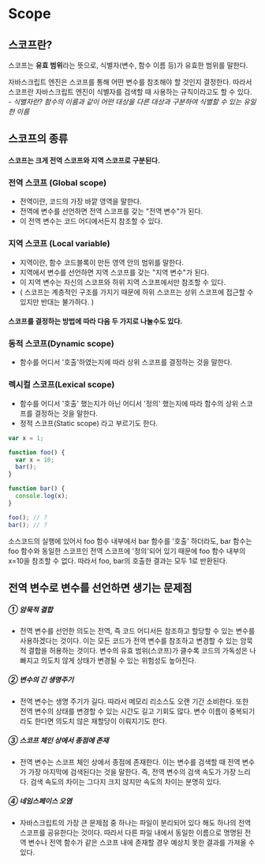 # Scope

## 스코프란?

스코프는 **유효 범위**라는 뜻으로, 식별자(변수, 함수 이름 등)가 유효한 범위를 말한다.

자바스크립트 엔진은 스코프를 통해 어떤 변수를 참조해야 할 것인지 결정한다.
따라서 스코프란 자바스크립트 엔진이 식별자를 검색할 때 사용하는 규칙이라고도 할 수 있다.
_- 식별자란? 함수의 이름과 같이 어떤 대상을 다른 대상과 구분하여 식별할 수 있는 유일한 이름_

## 스코프의 종류

#### 스코프는 크게 전역 스코프와 지역 스코프로 구분된다.

### 전역 스코프 (Global scope)

- 전역이란, 코드의 가장 바깥 영역을 말한다.
- 전역에 변수를 선언하면 전역 스코프를 갖는 "전역 변수"가 된다.
- 이 전역 변수는 코드 어디에서든지 참조할 수 있다.

### 지역 스코프 (Local variable)

- 지역이란, 함수 코드블록이 만든 영역 안의 범위를 말한다.
- 지역에서 변수를 선언하면 지역 스코프를 갖는 "지역 변수"가 된다.
- 이 지역 변수는 자신의 스코프와 하위 지역 스코프에서만 참조할 수 있다.
- ( 스코프는 계층적인 구조를 가지기 때문에 하위 스코프는 상위 스코프에 접근할 수 있지만 반대는 불가하다. )

#### 스코프를 결정하는 방법에 따라 다음 두 가지로 나눌수도 있다.

### 동적 스코프(Dynamic scope)

- 함수를 어디서 '호출'하였는지에 따라 상위 스코프를 결정하는 것을 말한다.

### 렉시컬 스코프(Lexical scope)

- 함수를 어디서 '호출' 했는지가 아닌 어디서 '정의' 했는지에 따라 함수의 상위 스코프를 결정하는 것을 말한다.
- 정적 스코프(Static scope) 라고 부르기도 한다.

```javascript
var x = 1;

function foo() {
  var x = 10;
  bar();
}

function bar() {
  console.log(x);
}

foo(); // ?
bar(); // ?
```

소스코드의 실행에 있어서 foo 함수 내부에서 bar 함수를 '호출' 하더라도, bar 함수는 foo 함수와 동일한 스코프인 전역 스코프에 '정의'되어 있기 때문에 foo 함수 내부의 x=10을 참조할 수 없다. 따라서 foo, bar의 호출한 결과는 모두 1로 반환된다.

## 전역 변수로 변수를 선언하면 생기는 문제점

##### ① 암묵적 결합

- 전역 변수를 선언한 의도는 전역, 즉 코드 어디서든 참조하고 할당할 수 있는 변수를 사용하겠다는 것이다. 이는 모든 코드가 전역 변수를 참조하고 변경할 수 있는 암묵적 결합을 허용하는 것이다. 변수의 유효 범위(스코프)가 클수록 코드의 가독성은 나빠지고 의도치 않게 상태가 변경될 수 있는 위험성도 높아진다.

##### ② 변수의 긴 생명주기

- 전역 변수는 생명 주기가 길다. 따라서 메모리 리소스도 오랜 기간 소비한다. 또한 전역 변수의 상태를 변경할 수 있는 시간도 길고 기회도 많다. 변수 이름이 중복되기라도 한다면 의도치 않은 재할당이 이뤄지기도 한다.

##### ③ 스코프 체인 상에서 종점에 존재

- 전역 변수는 스코프 체인 상에서 종점에 존재한다. 이는 변수를 검색할 때 전역 변수가 가장 마지막에 검색된다는 것을 말한다. 즉, 전역 변수의 검색 속도가 가장 느리다. 검색 속도의 차이는 그다지 크지 않지만 속도의 차이는 분명히 있다.

##### ④ 네임스페이스 오염

- 자바스크립트의 가장 큰 문제점 중 하나는 파일이 분리되어 있다 해도 하나의 전역 스코프를 공유한다는 것이다. 따라서 다른 파일 내에서 동일한 이름으로 명명된 전역 변수나 전역 함수가 같은 스코프 내에 존재할 경우 예상치 못한 결과를 가져올 수 있다.
